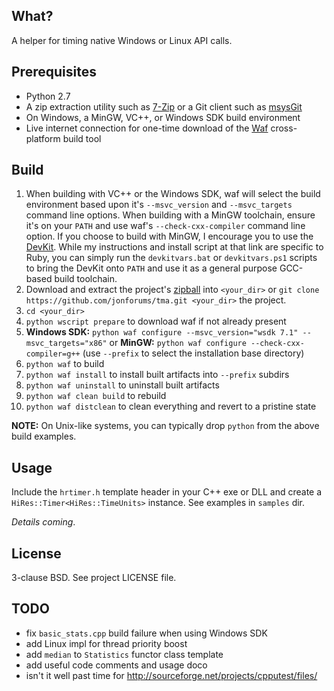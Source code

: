 ## What?

A helper for timing native Windows or Linux API calls.

## Prerequisites

* Python 2.7
* A zip extraction utility such as [7-Zip](http://www.7-zip.org/) or a Git client such
  as [msysGit](http://code.google.com/p/msysgit/)
* On Windows, a MinGW, VC++, or Windows SDK build environment
* Live internet connection for one-time download of the [Waf](http://code.google.com/p/waf/)
  cross-platform build tool

## Build

1. When building with VC++ or the Windows SDK, waf will select the build environment
   based upon it's `--msvc_version` and `--msvc_targets` command line options. When
   building with a MinGW toolchain, ensure it's on your `PATH` and use waf's
   `--check-cxx-compiler` command line option. If you choose to build with MinGW, I
   encourage you to use the [DevKit](https://github.com/oneclick/rubyinstaller/wiki/Development-Kit).
   While my instructions and install script at that link are specific to Ruby, you
   can simply run the `devkitvars.bat` or `devkitvars.ps1` scripts to bring the
   DevKit onto `PATH` and use it as a general purpose GCC-based build toolchain.
2. Download and extract the project's [zipball](https://github.com/jonforums/tma/zipball/master)
   into `<your_dir>` or `git clone https://github.com/jonforums/tma.git <your_dir>` the project.
3. `cd <your_dir>`
4. `python wscript prepare` to download waf if not already present
5. **Windows SDK:** `python waf configure --msvc_version="wsdk 7.1" --msvc_targets="x86"` or
   **MinGW:** `python waf configure --check-cxx-compiler=g++` (use `--prefix` to
   select the installation base directory)
6. `python waf` to build
7. `python waf install` to install built artifacts into `--prefix` subdirs
8. `python waf uninstall` to uninstall built artifacts
9. `python waf clean build` to rebuild
10. `python waf distclean` to clean everything and revert to a pristine state

**NOTE:** On Unix-like systems, you can typically drop `python` from the above build examples.

## Usage

Include the `hrtimer.h` template header in your C++ exe or DLL and create a
`HiRes::Timer<HiRes::TimeUnits>` instance. See examples in `samples` dir.

_Details coming_.

## License

3-clause BSD. See project LICENSE file.

## TODO

* fix `basic_stats.cpp` build failure when using Windows SDK
* add Linux impl for thread priority boost
* add `median` to `Statistics` functor class template
* add useful code comments and usage doco
* isn't it well past time for http://sourceforge.net/projects/cpputest/files/
